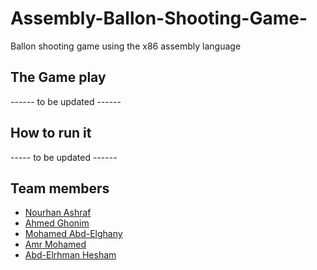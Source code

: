 # Assembly-Ballon-Shooting-Game-
Ballon shooting game using the x86 assembly language


## The Game play

------ to be updated ------


## How to run it 

----- to be updated ------


## Team members
- [Nourhan Ashraf](https://github.com/nourhan-ashraf)
- [Ahmed Ghonim](https://github.com/A-bahaa)
- [Mohamed Abd-Elghany](https://github.com/MuhamedAbdelghany)
- [Amr Mohamed](https://github.com/Amr-al)
- [Abd-Elrhman Hesham](https://github.com/Red-Cloud2000)

